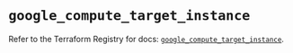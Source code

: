 # `google_compute_target_instance`

Refer to the Terraform Registry for docs: [`google_compute_target_instance`](https://registry.terraform.io/providers/hashicorp/google/6.22.0/docs/resources/compute_target_instance).
